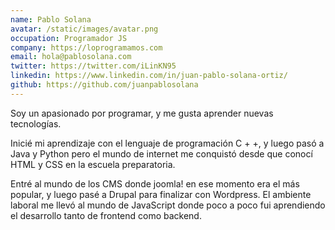 ```yaml
---
name: Pablo Solana
avatar: /static/images/avatar.png
occupation: Programador JS
company: https://loprogramamos.com
email: hola@pablosolana.com
twitter: https://twitter.com/iLinKN95
linkedin: https://www.linkedin.com/in/juan-pablo-solana-ortiz/
github: https://github.com/juanpablosolana
---
```

Soy un apasionado por programar, y me gusta aprender nuevas tecnologías.

Inicié mi aprendizaje con el lenguaje de programación C + +, y luego pasó a Java y Python pero el mundo de internet me conquistó desde que conocí HTML y CSS en la escuela preparatoria.

Entré al mundo de los CMS donde joomla! en ese momento era el más popular, y luego pasé a Drupal para finalizar con Wordpress.
El ambiente laboral me llevó al mundo de JavaScript donde poco a poco fui aprendiendo el desarrollo tanto de frontend como backend.
